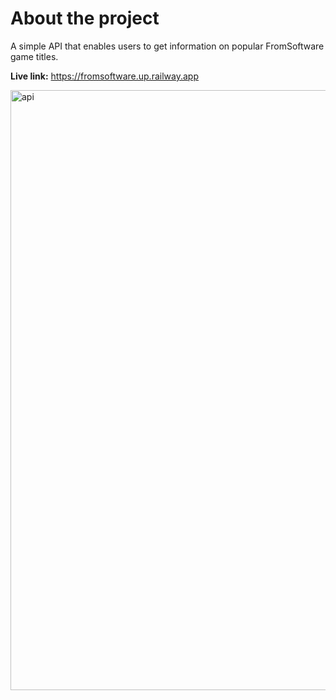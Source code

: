 # About the project
A simple API that enables users to get information on popular FromSoftware game titles.

**Live link:** https://fromsoftware.up.railway.app

<img width="960" alt="api" src="https://user-images.githubusercontent.com/106822556/222857315-e557e1f7-0070-4d49-9c26-e0db5e1bbd73.png">
